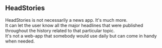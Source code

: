 ## HeadStories
HeadStories is not necessarily a news app. It's much more. \
It can let the user know all the major headlines that were published throughout the history related to that particular topic. \
It's not a web-app that somebody would use daily but can come in handy when needed. 
